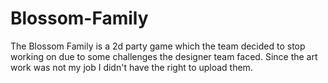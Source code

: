 # Blossom-Family
The Blossom Family is a 2d party game which the team decided to stop working on due to some challenges the designer team faced.
Since the art work was not my job I didn't have the right to upload them.
